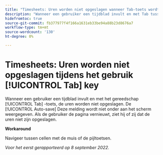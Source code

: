 ```yaml
---
title: "Timesheets: Uren worden niet opgeslagen wanneer Tab-toets wordt gebruikt."
description: "Wanneer een gebruiker een tijdblad invult en met Tab tussen cellen navigeert, worden de uren niet bewaard. De melding Automatisch opslaan wordt niet onder aan het scherm weergegeven en als de gebruiker de pagina vernieuwt, ziet hij of zij dat de uren niet zijn opgeslagen."
hidefromtoc: true
source-git-commit: fb377977f4f166a1631eb33be94a88b23d8676a7
workflow-type: tm+mt
source-wordcount: '130'
ht-degree: 0%

---
```



# Timesheets: Uren worden niet opgeslagen tijdens het gebruik [!UICONTROL Tab] key

Wanneer een gebruiker een tijdblad invult en met het gereedschap [!UICONTROL Tab] -toets, de uren worden niet opgeslagen. De [!UICONTROL Auto-save] Deze melding wordt niet onder aan het scherm weergegeven. Als de gebruiker de pagina vernieuwt, ziet hij of zij dat de uren niet zijn opgeslagen.

**Workaround**

Navigeer tussen cellen met de muis of de pijltoetsen.

_Voor het eerst gerapporteerd op 8 september 2022._


